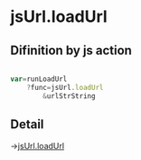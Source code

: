 # jsUrl.loadUrl

## Difinition by js action

```js.js

var=runLoadUrl
	?func=jsUrl.loadUrl
		&urlStrString
```

## Detail

->[jsUrl.loadUrl](https://github.com/puutaro/CommandClick/blob/master/md/developer/js_interface/details/JsUrl/loadUrl.md)
